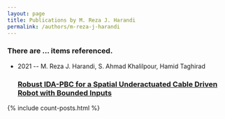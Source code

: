 ```yaml
---
layout: page
title: Publications by M. Reza J. Harandi
permalink: /authors/m-reza-j-harandi
---
```


<h3 id="number-posts">There are ... items referenced.</h3>
<ul class="post-list">
<li><span class='post-meta'>2021 -- M. Reza J. Harandi, S. Ahmad Khalilpour, Hamid Taghirad</span><h3><a class='post-link' href="{{ site.baseurl }}/robust-ida-pbc-for-a-spatial-underactuated-cable-driven-robot-with-bounded-inputs">Robust IDA-PBC for a Spatial Underactuated Cable Driven Robot with Bounded Inputs</a></h3></li>

</ul>
{% include count-posts.html %}
